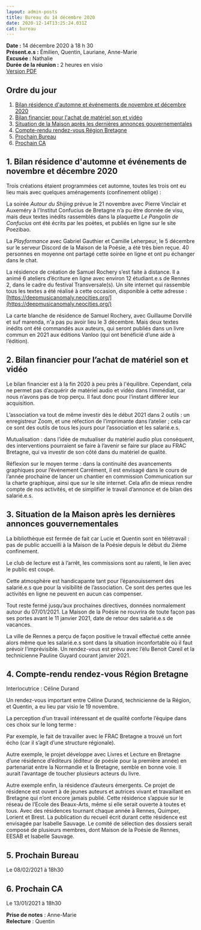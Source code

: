 ```yaml
---
layout: admin-posts
title: Bureau du 14 décembre 2020
date: 2020-12-14T13:25:24.031Z
cat: bureau
---
```

**Date :** 14 décembre 2020 à 18 h 30  
**Présent.e.s :** Émilien, Quentin, Lauriane, Anne-Marie  
**Excusée :** Nathalie  
**Durée de la réunion :** 2 heures en visio  
[Version PDF](/commissions/assets/CR%20-%20Bureau%2014-12-2020.pdf)

## Ordre du jour

1. [Bilan résidence d'automne et événements de novembre et décembre 2020](#bilan)
2. [Bilan financier pour l'achat de matériel son et vidéo](#materiel)
3. [Situation de la Maison après les dernières annonces gouvernementales](#situation)
4. [Compte-rendu rendez-vous Région Bretagne](#bretagne)
5. [Prochain Bureau](#bureau)
6. [Prochain CA](#rdv)

## <a href="#bilan"></a> 1\. Bilan résidence d'automne et événements de novembre et décembre 2020

Trois créations étaient programmées cet automne, toutes les trois ont eu lieu mais avec quelques aménagements (confinement oblige) :

La soirée _Autour du Shijing_ prévue le 21 novembre avec Pierre Vinclair et Auxeméry à l'Institut Confucius de Bretagne n’a pu être donnée de visu, mais deux textes inédits rassemblés dans la plaquette _Le Pangolin de Confucius_ ont été écrits par les poètes, et publiés en ligne sur le site Poezibao.

La _Playformance_ avec Gabriel Gauthier et Camille Leherpeur, le 5 décembre sur le serveur Discord de la Maison de la Poésie, a été très bien reçue. 40 personnes en moyenne ont partagé cette soirée en ligne et ont pu échanger dans le chat.

La résidence de création de Samuel Rochery s’est faite à distance. Il a animé 6 ateliers d’écriture en ligne avec environ 12 étudiant.e.s de Rennes 2, dans le cadre du festival Transversale(s). Un site internet qui rassemble tous les textes a été réalisé à cette occasion, disponible à cette adresse : [https://deepmusicanomaly.neocities.org/](https://deepmusicanomaly.neocities.org/)

La carte blanche de résidence de Samuel Rochery, avec Guillaume Dorvillé et suf marenda, n'a pas pu avoir lieu le 3 décembre. Mais deux textes inédits ont été commandés aux auteurs, qui seront publiés dans un livre commun en 2021 aux éditions Vanloo (qui ont bénéficié d’une aide à l’édition).

## <a href="#materiel"></a> 2\. Bilan financier pour l’achat de matériel son et vidéo

Le bilan financier est à la fin 2020 à peu près à l'équilibre. Cependant, cela ne permet pas d’acquérir de matériel audio et vidéo dans l’immédiat, car nous n’avons pas de trop perçu. Il faut donc pour l’instant différer leur acquisition.

L’association va tout de même investir dès le début 2021 dans 2 outils : un enregistreur Zoom, et une réfection de l’imprimante dans l’atelier ; cela car ce sont des outils de tous les jours pour l’association et les salarié.e.s.

Mutualisation : dans l’idée de mutualiser du matériel audio plus conséquent, des interventions pourraient se faire à l’avenir se faire sur place au FRAC Bretagne, qui va investir de son côté dans du matériel de qualité.

Réflexion sur le moyen terme : dans la continuité des avancements graphiques pour l’événement Carrément, il est envisagé dans le cours de l’année prochaine de lancer un chantier en commission Communication sur la charte graphique, ainsi que sur le site internet. Cela afin de mieux rendre compte de nos activités, et de simplifier le travail d’annonce et de bilan des salarié.e.s.

## <a href="#situation"></a> 3\. Situation de la Maison après les dernières annonces gouvernementales

La bibliothèque est fermée de fait car Lucie et Quentin sont en télétravail : pas de public accueilli à la Maison de la Poésie depuis le début du 2ième confinement.

Le club de lecture est à l’arrêt, les commissions sont au ralenti, le lien avec le public est coupé.

Cette atmosphère est handicapante tant pour l’épanouissement des salarié.e.s que pour la visibilité de l’association. Ce sont des pertes que les activités en ligne ne peuvent en aucun cas compenser.

Tout reste fermé jusqu’aux prochaines directives, données normalement autour du 07/01/2021\. La Maison de la Poésie ne rouvrira de toute façon pas ses portes avant le 11 janvier 2021, date de retour des salarié.e.s de vacances.

La ville de Rennes a perçu de façon positive le travail effectué cette année alors même que les salarié.e.s sont dans la situation inconfortable où il faut prévoir l’imprévisible. Un rendez-vous est prévu avec l’élu Benoit Careil et la technicienne Pauline Guyard courant janvier 2021.

## <a href="#bretagne"></a> 4\. Compte-rendu rendez-vous Région Bretagne

Interlocutrice : Céline Durand

Un rendez-vous important entre Céline Durand, technicienne de la Région, et Quentin, a eu lieu par visio le 19 novembre.

La perception d’un travail intéressant et de qualité conforte l’équipe dans ces choix sur le long terme :

Par exemple, le fait de travailler avec le FRAC Bretagne a trouvé un fort écho (car il s’agit d’une structure régionale).

Autre exemple, le projet développe avec Livres et Lecture en Bretagne d’une résidence d’éditeurs (éditeur de poésie pour la première année) en partenariat entre la Normandie et la Bretagne, semble en bonne voie. Il aurait l’avantage de toucher plusieurs acteurs du livre.

Autre exemple enfin, la résidence d’auteurs émergents. Ce projet de résidence est ouvert à de jeunes auteurs et autrices vivant et travaillant en Bretagne qui n’ont encore jamais publié. Cette résidence s’appuie sur le réseau de l’Ecole des Beaux-Arts, même si elle serait ouverte à toutes et tous. Avec des résidences tournant chaque année à Rennes, Quimper, Lorient et Brest. La publication du recueil écrit durant cette résidence est envisagée par Isabelle Sauvage. Le comité de sélection des dossiers serait composé de plusieurs membres, dont Maison de la Poésie de Rennes, EESAB et Isabelle Sauvage.

## <a href="#bureau"></a> 5\. Prochain Bureau

Le 08/02/2021 à 18h30

## <a href="#rdv"></a> 6\. Prochain CA

Le 13/01/2021 à 18h30

**Prise de notes** : Anne-Marie  
**Relecture** : Quentin
